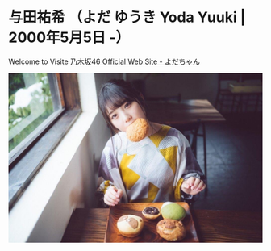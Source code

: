 # 与田祐希 （よだ ゆうき Yoda Yuuki | 2000年5月5日 -）
Welcome to Visite 
<a href="http://www.nogizaka46.com/member/detail/yodayuuki.php" target="_blank">乃木坂46 Official Web Site - よだちゃん</a>


![yoda](https://github.com/PythonYXY/pythonyxy.github.io/blob/master/images/yoda.jpg)